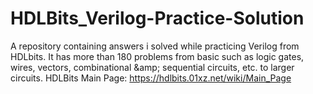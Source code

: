 # HDLBits_Verilog-Practice-Solution
A repository containing answers i solved while practicing Verilog from HDLbits. It has more than 180 problems from basic such as logic gates, wires, vectors, combinational &amp;amp; sequential circuits, etc. to larger circuits.   HDLBits Main Page: https://hdlbits.01xz.net/wiki/Main_Page
